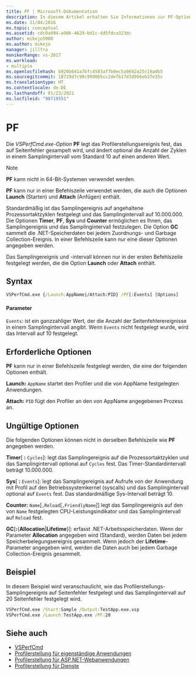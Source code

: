 ```yaml
---
title: PF | Microsoft-Dokumentation
description: In diesem Artikel erhalten Sie Informationen zur PF-Option „VSPerfCmd.exe“. Diese legt das Profilerstellungsereignis fest, für das ein Sampling auf Seitenfehler durchgeführt wird. Außerdem ändert sie die Anzahl der Seitenfehler in einem Samplingintervall.
ms.date: 11/04/2016
ms.topic: conceptual
ms.assetid: cdc0a094-a986-4629-bd1c-dd5fdca323dc
author: mikejo5000
ms.author: mikejo
manager: jillfra
monikerRange: vs-2017
ms.workload:
- multiple
ms.openlocfilehash: b920b641a7bfc4583af7b0ec5a9692a25c19adb5
ms.sourcegitcommit: 18729d7c99c999865cc2defb17d3d956eb3fe35c
ms.translationtype: HT
ms.contentlocale: de-DE
ms.lasthandoff: 01/23/2021
ms.locfileid: "98719551"
---
```

# <a name="pf"></a>PF
Die *VSPerfCmd.exe-Option* **PF** legt das Profilerstellungsereignis fest, das auf Seitenfehler gesampelt wird, und ändert optional die Anzahl der Zyklen in einem Samplingintervall vom Standard 10 auf einen anderen Wert.

> [!NOTE]
> **PF** kann nicht in 64-Bit-Systemen verwendet werden.

**PF** kann nur in einer Befehlszeile verwendet werden, die auch die Optionen **Launch** (Starten) und **Attach** (Anfügen) enthält.

 Standardmäßig ist das Samplingereignis auf angehaltene Prozessortaktzyklen festgelegt und das Samplingintervall auf 10.000.000. Die Optionen **Timer**, **PF**, **Sys** und **Counter** ermöglichen es Ihnen, das Samplingereignis und das Samplingintervall festzulegen. Die Option **GC** sammelt die .NET-Speicherdaten bei jedem Zuordnungs- und Garbage Collection-Ereignis. In einer Befehlszeile kann nur eine dieser Optionen angegeben werden.

 Das Samplingereignis und -intervall können nur in der ersten Befehlszeile festgelegt werden, die die Option **Launch** oder **Attach** enthält.

## <a name="syntax"></a>Syntax

```cmd
VSPerfCmd.exe {/Launch:AppName|/Attach:PID} /PF[:Events] [Options]
```

#### <a name="parameters"></a>Parameter
 `Events`: ist ein ganzzahliger Wert, der die Anzahl der Seitenfehlerereignisse in einem Samplingintervall angibt. Wenn `Events` nicht festgelegt wurde, wird das Intervall auf 10 festgelegt.

## <a name="required-options"></a>Erforderliche Optionen
 **PF** kann nur in einer Befehlszeile festgelegt werden, die eine der folgenden Optionen enthält.

 **Launch:** `AppName` startet den Profiler und die von AppName festgelegten Anwendungen.

 **Attach:** `PID` fügt den Profiler an den von AppName angegebenen Prozess an.

## <a name="invalid-options"></a>Ungültige Optionen
 Die folgenden Optionen können nicht in derselben Befehlszeile wie **PF** angegeben werden.

 **Timer**[ **:** `Cycles`]: legt das Samplingereignis auf die Prozessortaktzyklen und das Samplingintervall optional auf `Cycles` fest. Das Timer-Standardintervall beträgt 10.000.000.

 **Sys**[ **:** `Events`]: legt das Samplingereignis auf Aufrufe von der Anwendung mit Profil auf den Betriebssystemkernel (syscalls) und das Samplingintervall optional auf `Events` fest. Das standardmäßige Sys-Intervall beträgt 10.

 **Counter:** `Name`[`,Reload`[`,FriendlyName`]] legt das Samplingereignis auf den von `Name` festgelegten CPU-Leistungsindikator und das Samplingintervall auf `Reload` fest.

 **GC**[**:**{**Allocation**&#124;**Lifetime**}]: erfasst .NET-Arbeitsspeicherdaten. Wenn der Parameter **Allocation** angegeben wird (Standard), werden Daten bei jedem Speicherbelegungsereignis gesammelt. Wenn jedoch der **Lifetime**-Parameter angegeben wird, werden die Daten auch bei jedem Garbage Collection-Ereignis gesammelt.

## <a name="example"></a>Beispiel
 In diesem Beispiel wird veranschaulicht, wie das Profilerstellungs-Samplingereignis auf Seitenfehler festgelegt und das Samplingintervall auf 20 Seitenfehler festgelegt wird.

```cmd
VSPerfCmd.exe /Start:Sample /Output:TestApp.exe.vsp
VSPerfCmd.exe /Launch:TestApp.exe /PF:20
```

## <a name="see-also"></a>Siehe auch
- [VSPerfCmd](../profiling/vsperfcmd.md)
- [Profilerstellung für eigenständige Anwendungen](../profiling/command-line-profiling-of-stand-alone-applications.md)
- [Profilerstellung für ASP.NET-Webanwendungen](../profiling/command-line-profiling-of-aspnet-web-applications.md)
- [Profilerstellung für Dienste](../profiling/command-line-profiling-of-services.md)
